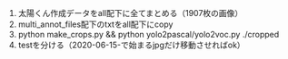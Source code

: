 1. 太陽くん作成データをall配下に全てまとめる（1907枚の画像）
1. multi_annot_files配下のtxtをall配下にcopy
1. python make_crops.py && python yolo2pascal/yolo2voc.py ./cropped
1. testを分ける（2020-06-15-で始まるjpgだけ移動させればok）
